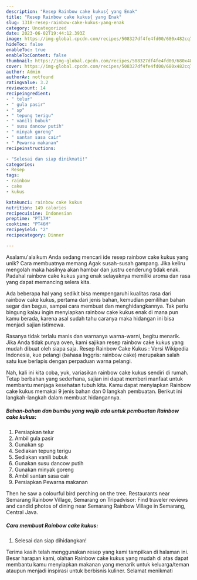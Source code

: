 ```yaml
---
description: "Resep Rainbow cake kukus{ yang Enak"
title: "Resep Rainbow cake kukus{ yang Enak"
slug: 1318-resep-rainbow-cake-kukus-yang-enak
category: Uncategorized
date: 2023-06-02T19:44:12.393Z
image: https://img-global.cpcdn.com/recipes/508327df4fe4fd00/680x482cq70/rainbow-cake-kukus-foto-resep-utama.jpg
hideToc: false
enableToc: true
enableTocContent: false
thumbnail: https://img-global.cpcdn.com/recipes/508327df4fe4fd00/680x482cq70/rainbow-cake-kukus-foto-resep-utama.jpg
cover: https://img-global.cpcdn.com/recipes/508327df4fe4fd00/680x482cq70/rainbow-cake-kukus-foto-resep-utama.jpg
author: Admin
authorAv: notfound
ratingvalue: 3.2
reviewcount: 14
recipeingredient:
- " telur"
- " gula pasir"
- " sp"
- " tepung terigu"
- " vanili bubuk"
- " susu dancow putih"
- " minyak goreng"
- " santan sasa cair"
- " Pewarna makanan"
recipeinstructions:

- "Selesai dan siap dinikmati!"
categories:
- Resep
tags:
- rainbow
- cake
- kukus

katakunci: rainbow cake kukus 
nutrition: 149 calories
recipecuisine: Indonesian
preptime: "PT17M"
cooktime: "PT46M"
recipeyield: "2"
recipecategory: Dinner

---
```



Asalamu'alaikum Anda sedang mencari ide resep rainbow cake kukus yang unik? Cara membuatnya memang Agak susah-susah gampang. Jika keliru mengolah maka hasilnya akan hambar dan justru cenderung tidak enak. Padahal rainbow cake kukus yang enak selayaknya memiliki aroma dan rasa yang dapat memancing selera kita.


Ada beberapa hal yang sedikit bisa mempengaruhi kualitas rasa dari rainbow cake kukus, pertama dari jenis bahan, kemudian pemilihan bahan segar dan bagus, sampai cara membuat dan menghidangkannya. Tak perlu bingung kalau ingin menyiapkan rainbow cake kukus enak di mana pun kamu berada, karena asal sudah tahu caranya maka hidangan ini bisa menjadi sajian istimewa.

Rasanya tidak terlalu manis dan warnanya warna-warni, begitu menarik. Jika Anda tidak punya oven, kami sajikan resep rainbow cake kukus yang mudah dibuat oleh siapa saja. Resep Rainbow Cake Kukus : Versi Wikipedia Indonesia, kue pelangi (bahasa Inggris: rainbow cake) merupakan salah satu kue berlapis dengan perpaduan warna pelangi.


Nah, kali ini kita coba, yuk, variasikan rainbow cake kukus sendiri di rumah. Tetap berbahan yang sederhana, sajian ini dapat memberi manfaat untuk membantu menjaga kesehatan tubuh kita. Kamu dapat menyiapkan Rainbow cake kukus memakai 9 jenis bahan dan 0 langkah pembuatan. Berikut ini langkah-langkah dalam membuat hidangannya.

<!--inarticleads1-->

##### Bahan-bahan dan bumbu yang wajib ada untuk pembuatan Rainbow cake kukus:

1. Persiapkan  telur
1. Ambil  gula pasir
1. Gunakan  sp
1. Sediakan  tepung terigu
1. Sediakan  vanili bubuk
1. Gunakan  susu dancow putih
1. Gunakan  minyak goreng
1. Ambil  santan sasa cair
1. Persiapkan  Pewarna makanan


Then he saw a colourful bird perching on the tree. Restaurants near Semarang Rainbow Village, Semarang on Tripadvisor: Find traveler reviews and candid photos of dining near Semarang Rainbow Village in Semarang, Central Java. 

<!--inarticleads2-->

##### Cara membuat Rainbow cake kukus:


1. Selesai dan siap dihidangkan!



Terima kasih telah menggunakan resep yang kami tampilkan di halaman ini. Besar harapan kami, olahan Rainbow cake kukus yang mudah di atas dapat membantu kamu menyiapkan makanan yang menarik untuk keluarga/teman ataupun menjadi inspirasi untuk berbisnis kuliner. Selamat menikmati
